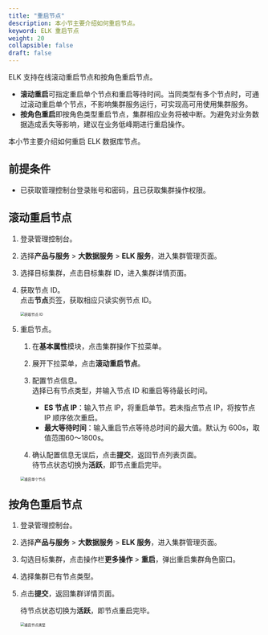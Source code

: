 ```yaml
---
title: "重启节点"
description: 本小节主要介绍如何重启节点。 
keyword: ELK 重启节点
weight: 20
collapsible: false
draft: false
---
```




ELK 支持在线滚动重启节点和按角色重启节点。

- **滚动重启**可指定重启单个节点和重启等待时间。当同类型有多个节点时，可通过滚动重启单个节点，不影响集群服务运行，可实现高可用使用集群服务。
- **按角色重启**即按角色类型重启节点，集群相应业务将被中断。为避免对业务数据造成丢失等影响，建议在业务低峰期进行重启操作。

本小节主要介绍如何重启 ELK 数据库节点。

## 前提条件

- 已获取管理控制台登录账号和密码，且已获取集群操作权限。

## 滚动重启节点

1. 登录管理控制台。
2. 选择**产品与服务** > **大数据服务** > **ELK 服务**，进入集群管理页面。
3. 选择目标集群，点击目标集群 ID，进入集群详情页面。
4. 获取节点 ID。  
   点击**节点**页签，获取相应只读实例节点 ID。

   <img src="../../../_images/get_node_ip.png" alt="获取节点 ID" style="zoom:50%;" />

5. 重启节点。

   1. 在**基本属性**模块，点击集群操作下拉菜单。
   2. 展开下拉菜单，点击**滚动重启节点**。
   3. 配置节点信息。  
      选择已有节点类型，并输入节点 ID 和重启等待最长时间。  
      - **ES 节点 IP**：输入节点 IP，将重启单节。若未指点节点 IP，将按节点 IP 顺序依次重启。  
      - **最大等待时间**：输入重启节点等待总时间的最大值。默认为 600s，取值范围60～1800s。

   4. 确认配置信息无误后，点击**提交**，返回节点列表页面。  
      待节点状态切换为**活跃**，即节点重启完毕。

   <img src="../../../_images/restart_single_node.png" alt="重启单个节点" style="zoom:50%;" />

## 按角色重启节点

1. 登录管理控制台。
2. 选择**产品与服务** > **大数据服务** > **ELK 服务**，进入集群管理页面。
3. 勾选目标集群，点击操作栏**更多操作** > **重启**，弹出重启集群角色窗口。
4. 选择集群已有节点类型。
5. 点击**提交**，返回集群详情页面。

    待节点状态切换为**活跃**，即节点重启完毕。

   <img src="../../../_images/restart_node_all.png" alt="重启节点类型" style="zoom:50%;" />
